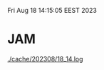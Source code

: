 Fri Aug 18 14:15:05 EEST 2023
# JAM
<a href='./cache/202308/18_14.log'>./cache/202308/18_14.log</a>

